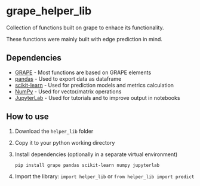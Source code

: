 # grape_helper_lib
Collection of functions built on grape to enhace its functionality. 

These functions were mainly built with edge prediction in mind.

## Dependencies
- [GRAPE](https://github.com/AnacletoLAB/grape) - Most functions are based on GRAPE elements
- [pandas](https://pandas.pydata.org/) - Used to export data as dataframe
- [scikit-learn](https://scikit-learn.org/stable/) - Used for prediction models and metrics calculation
- [NumPy](https://numpy.org/) - Used for vector/matrix operations
- [JupyterLab](https://jupyter.org/) - Used for tutorials and to improve output in notebooks

## How to use
1. Download the `helper_lib` folder
1. Copy it to your python working directory
1. Install dependencies (optionally in a separate virtual environment)

    `pip install grape pandas scikit-learn numpy jupyterlab`
1. Import the library: `import helper_lib` or `from helper_lib import predict`